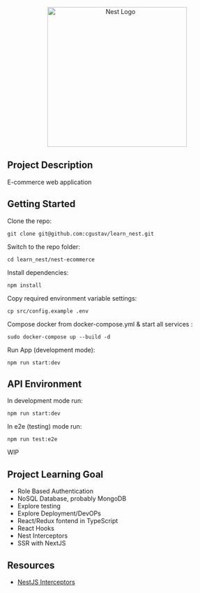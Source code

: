 <p align="center">
  <a href="http://nestjs.com/" target="blank"><img src="https://nestjs.com/img/logo_text.svg" width="320" alt="Nest Logo" /></a>
</p>

## Project Description

E-commerce web application

## Getting Started

Clone the repo:

`git clone git@github.com:cgustav/learn_nest.git`

Switch to the repo folder:

`cd learn_nest/nest-ecommerce`

Install dependencies:

`npm install`

Copy required environment variable settings:

`cp src/config.example .env`

Compose docker from docker-compose.yml & start all services :

`sudo docker-compose up --build -d`

Run App (development mode):

`npm run start:dev`

## API Environment

In development mode run:

`npm run start:dev`

In e2e (testing) mode run:

`npm run test:e2e`

WIP

## Project Learning Goal

- Role Based Authentication
- NoSQL Database, probably MongoDB
- Explore testing
- Explore Deployment/DevOPs
- React/Redux fontend in TypeScript
- React Hooks
- Nest Interceptors
- SSR with NextJS

## Resources

- [NestJS Interceptors](https://docs.nestjs.com/interceptors)
